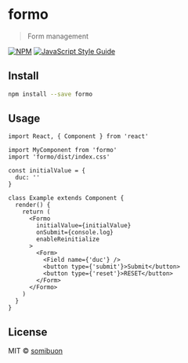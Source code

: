 # formo

> Form management

[![NPM](https://img.shields.io/npm/v/formo.svg)](https://www.npmjs.com/package/formo) [![JavaScript Style Guide](https://img.shields.io/badge/code_style-standard-brightgreen.svg)](https://standardjs.com)

## Install

```bash
npm install --save formo
```

## Usage

```tsx
import React, { Component } from 'react'

import MyComponent from 'formo'
import 'formo/dist/index.css'

const initialValue = {
  duc: ''
}

class Example extends Component {
  render() {
    return (
      <Formo
        initialValue={initialValue}
        onSubmit={console.log}
        enableReinitialize
      >
        <Form>
          <Field name={'duc'} />
          <button type={'submit'}>Submit</button>
          <button type={'reset'}>RESET</button>
        </Form>
      </Formo>
    )
  }
}
```

## License

MIT © [somibuon](https://github.com/somibuon)
